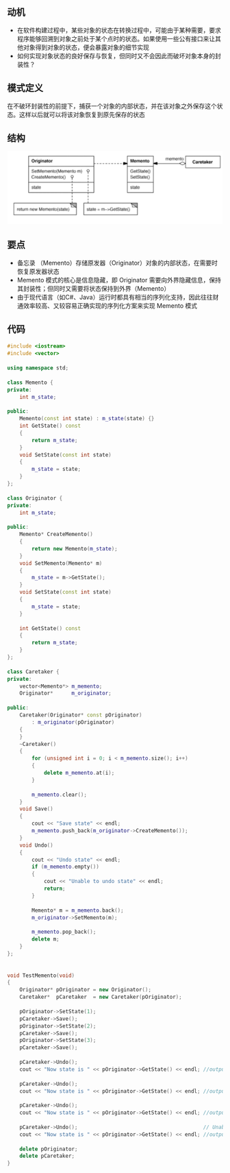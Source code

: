 ## 动机
* 在软件构建过程中，某些对象的状态在转换过程中，可能由于某种需要，要求程序能够回溯到对象之前处于某个点时的状态。如果使用一些公有接口来让其他对象得到对象的状态，便会暴露对象的细节实现
* 如何实现对象状态的良好保存与恢复，但同时又不会因此而破坏对象本身的封装性？

## 模式定义
在不破环封装性的前提下，捕获一个对象的内部状态，并在该对象之外保存这个状态。这样以后就可以将该对象恢复到原先保存的状态

## 结构

![在这里插入图片描述](./pics/%E5%A4%87%E5%BF%98%E5%BD%95%E6%A8%A1%E5%BC%8F.jpeg)

## 要点
* 备忘录 （Memento）存储原发器（Originator）对象的内部状态，在需要时恢复原发器状态
* Memento 模式的核心是信息隐藏，即 Originator 需要向外界隐藏信息，保持其封装性；但同时又需要将状态保持到外界（Memento）
* 由于现代语言（如C#、Java）运行时都具有相当的序列化支持，因此往往财通效率较高、又较容易正确实现的序列化方案来实现 Memento 模式

## 代码

```cpp
#include <iostream>
#include <vector>

using namespace std;

class Memento {
private:
    int m_state;

public:
    Memento(const int state) : m_state(state) {}
    int GetState() const
    {
        return m_state;
    }
    void SetState(const int state)
    {
        m_state = state;
    }
};

class Originator {
private:
    int m_state;

public:
    Memento* CreateMemento()
    {
        return new Memento(m_state);
    }
    void SetMemento(Memento* m)
    {
        m_state = m->GetState();
    }
    void SetState(const int state)
    {
        m_state = state;
    }

    int GetState() const
    {
        return m_state;
    }
};

class Caretaker {
private:
    vector<Memento*> m_memento;
    Originator*      m_originator;

public:
    Caretaker(Originator* const pOriginator)
        : m_originator(pOriginator)
    {
    }
    ~Caretaker()
    {
        for (unsigned int i = 0; i < m_memento.size(); i++)
        {
            delete m_memento.at(i);
        }
        
        m_memento.clear();
    }
    void Save()
    {
        cout << "Save state" << endl;
        m_memento.push_back(m_originator->CreateMemento());
    }
    void Undo()
    {
        cout << "Undo state" << endl;
        if (m_memento.empty())
        {
            cout << "Unable to undo state" << endl;
            return;
        }

        Memento* m = m_memento.back();
        m_originator->SetMemento(m);

        m_memento.pop_back();
        delete m;
    }
};


void TestMemento(void)
{
    Originator* pOriginator = new Originator();
    Caretaker*  pCaretaker  = new Caretaker(pOriginator);

    pOriginator->SetState(1);
    pCaretaker->Save();
    pOriginator->SetState(2);
    pCaretaker->Save();
    pOriginator->SetState(3);
    pCaretaker->Save();

    pCaretaker->Undo();
    cout << "Now state is " << pOriginator->GetState() << endl; //output 3
    
    pCaretaker->Undo();
    cout << "Now state is " << pOriginator->GetState() << endl; //output 2
    
    pCaretaker->Undo();
    cout << "Now state is " << pOriginator->GetState() << endl; //output 1

    pCaretaker->Undo();                                         // Unable to undo state
    cout << "Now state is " << pOriginator->GetState() << endl; //output 1

    delete pOriginator;
    delete pCaretaker;
}
```